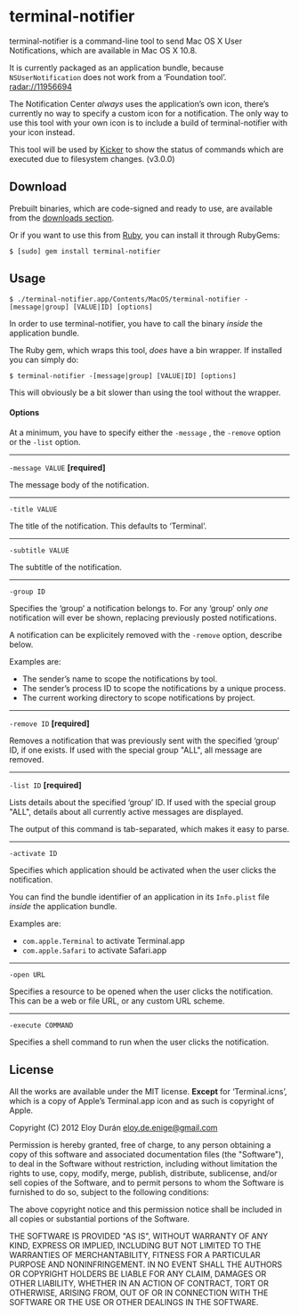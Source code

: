 # terminal-notifier

terminal-notifier is a command-line tool to send Mac OS X User Notifications,
which are available in Mac OS X 10.8.

It is currently packaged as an application bundle, because `NSUserNotification`
does not work from a ‘Foundation tool’. [radar://11956694](radar://11956694)

The Notification Center _always_ uses the application’s own icon, there’s
currently no way to specify a custom icon for a notification. The only way to
use this tool with your own icon is to include a build of terminal-notifier
with your icon instead.

This tool will be used by [Kicker](https://github.com/alloy/kicker) to show the
status of commands which are executed due to filesystem changes. (v3.0.0)


## Download

Prebuilt binaries, which are code-signed and ready to use, are available from
the [downloads section](https://github.com/alloy/terminal-notifier/downloads).

Or if you want to use this from
[Ruby](https://github.com/alloy/terminal-notifier/tree/master/Ruby), you can
install it through RubyGems:

```
$ [sudo] gem install terminal-notifier
```


## Usage

```
$ ./terminal-notifier.app/Contents/MacOS/terminal-notifier -[message|group] [VALUE|ID] [options]
```

In order to use terminal-notifier, you have to call the binary _inside_ the
application bundle.

The Ruby gem, which wraps this tool, _does_ have a bin wrapper. If installed
you can simply do:

```
$ terminal-notifier -[message|group] [VALUE|ID] [options]
```

This will obviously be a bit slower than using the tool without the wrapper.


#### Options

At a minimum, you have to specify either the `-message` , the `-remove`
option or the `-list` option.

-------------------------------------------------------------------------------

`-message VALUE`  **[required]**

The message body of the notification.

-------------------------------------------------------------------------------

`-title VALUE`

The title of the notification. This defaults to ‘Terminal’.

-------------------------------------------------------------------------------

`-subtitle VALUE`

The subtitle of the notification.

-------------------------------------------------------------------------------

`-group ID`

Specifies the ‘group’ a notification belongs to. For any ‘group’ only _one_
notification will ever be shown, replacing previously posted notifications.

A notification can be explicitely removed with the `-remove` option, describe
below.

Examples are:

* The sender’s name to scope the notifications by tool.
* The sender’s process ID to scope the notifications by a unique process.
* The current working directory to scope notifications by project.

-------------------------------------------------------------------------------

`-remove ID`  **[required]**

Removes a notification that was previously sent with the specified ‘group’ ID,
if one exists. If used with the special group "ALL", all message are removed.

-------------------------------------------------------------------------------

`-list ID` **[required]**

Lists details about the specified ‘group’ ID. If used with the special group
"ALL", details about all currently active  messages are displayed.

The output of this command is tab-separated, which makes it easy to parse.

-------------------------------------------------------------------------------

`-activate ID`

Specifies which application should be activated when the user clicks the
notification.

You can find the bundle identifier of an application in its `Info.plist` file
_inside_ the application bundle.

Examples are:

* `com.apple.Terminal` to activate Terminal.app
* `com.apple.Safari` to activate Safari.app

-------------------------------------------------------------------------------

`-open URL`

Specifies a resource to be opened when the user clicks the notification. This
can be a web or file URL, or any custom URL scheme.

-------------------------------------------------------------------------------

`-execute COMMAND`

Specifies a shell command to run when the user clicks the notification.


## License

All the works are available under the MIT license. **Except** for
‘Terminal.icns’, which is a copy of Apple’s Terminal.app icon and as such is
copyright of Apple.

Copyright (C) 2012 Eloy Durán <eloy.de.enige@gmail.com>

Permission is hereby granted, free of charge, to any person obtaining a copy of
this software and associated documentation files (the "Software"), to deal in
the Software without restriction, including without limitation the rights to
use, copy, modify, merge, publish, distribute, sublicense, and/or sell copies
of the Software, and to permit persons to whom the Software is furnished to do
so, subject to the following conditions:

The above copyright notice and this permission notice shall be included in all
copies or substantial portions of the Software.

THE SOFTWARE IS PROVIDED "AS IS", WITHOUT WARRANTY OF ANY KIND, EXPRESS OR
IMPLIED, INCLUDING BUT NOT LIMITED TO THE WARRANTIES OF MERCHANTABILITY,
FITNESS FOR A PARTICULAR PURPOSE AND NONINFRINGEMENT. IN NO EVENT SHALL THE
AUTHORS OR COPYRIGHT HOLDERS BE LIABLE FOR ANY CLAIM, DAMAGES OR OTHER
LIABILITY, WHETHER IN AN ACTION OF CONTRACT, TORT OR OTHERWISE, ARISING FROM,
OUT OF OR IN CONNECTION WITH THE SOFTWARE OR THE USE OR OTHER DEALINGS IN THE
SOFTWARE.
